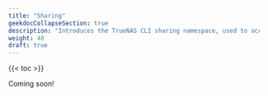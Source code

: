 ```yaml
---
title: "Sharing"
geekdocCollapseSection: true
description: "Introduces the TrueNAS CLI sharing namespace, used to access child namespaces and commands including iscsi, nfs, smb, and webdav." 
weight: 40
draft: true
---
```


{{< toc >}}

Coming soon!
